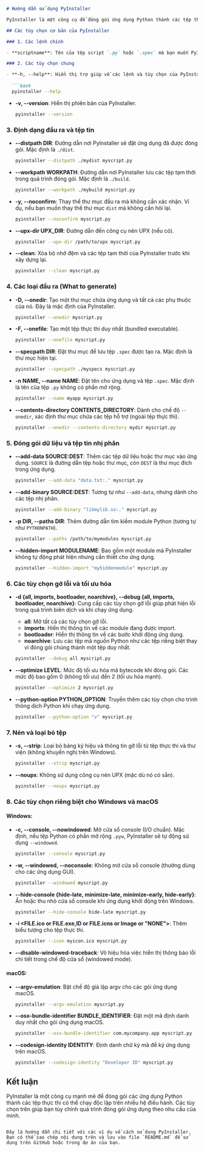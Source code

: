 ```markdown
# Hướng dẫn sử dụng PyInstaller

PyInstaller là một công cụ để đóng gói ứng dụng Python thành các tệp thực thi độc lập (executable) có thể chạy trên các hệ điều hành khác nhau như Windows, macOS và Linux.

## Các tùy chọn cơ bản của PyInstaller

### 1. Các lệnh chính

- **scriptname**: Tên của tệp script `.py` hoặc `.spec` mà bạn muốn PyInstaller xử lý. Nếu bạn chỉ định tệp `.spec`, hầu hết các tùy chọn khác sẽ bị bỏ qua.

### 2. Các tùy chọn chung

- **-h, --help**: Hiển thị trợ giúp về các lệnh và tùy chọn của PyInstaller.
  
  ```bash
  pyinstaller --help
  ```

- **-v, --version**: Hiển thị phiên bản của PyInstaller.

  ```bash
  pyinstaller --version
  ```

### 3. Định dạng đầu ra và tệp tin

- **--distpath DIR**: Đường dẫn nơi PyInstaller sẽ đặt ứng dụng đã được đóng gói. Mặc định là `./dist`.
  
  ```bash
  pyinstaller --distpath ./mydist myscript.py
  ```

- **--workpath WORKPATH**: Đường dẫn nơi PyInstaller lưu các tệp tạm thời trong quá trình đóng gói. Mặc định là `./build`.

  ```bash
  pyinstaller --workpath ./mybuild myscript.py
  ```

- **-y, --noconfirm**: Thay thế thư mục đầu ra mà không cần xác nhận. Ví dụ, nếu bạn muốn thay thế thư mục `dist` mà không cần hỏi lại.

  ```bash
  pyinstaller --noconfirm myscript.py
  ```

- **--upx-dir UPX_DIR**: Đường dẫn đến công cụ nén UPX (nếu có).

  ```bash
  pyinstaller --upx-dir /path/to/upx myscript.py
  ```

- **--clean**: Xóa bộ nhớ đệm và các tệp tạm thời của PyInstaller trước khi xây dựng lại.

  ```bash
  pyinstaller --clean myscript.py
  ```

### 4. Các loại đầu ra (What to generate)

- **-D, --onedir**: Tạo một thư mục chứa ứng dụng và tất cả các phụ thuộc của nó. Đây là mặc định của PyInstaller.

  ```bash
  pyinstaller --onedir myscript.py
  ```

- **-F, --onefile**: Tạo một tệp thực thi duy nhất (bundled executable).

  ```bash
  pyinstaller --onefile myscript.py
  ```

- **--specpath DIR**: Đặt thư mục để lưu tệp `.spec` được tạo ra. Mặc định là thư mục hiện tại.

  ```bash
  pyinstaller --specpath ./myspecs myscript.py
  ```

- **-n NAME, --name NAME**: Đặt tên cho ứng dụng và tệp `.spec`. Mặc định là tên của tệp `.py` không có phần mở rộng.

  ```bash
  pyinstaller --name myapp myscript.py
  ```

- **--contents-directory CONTENTS_DIRECTORY**: Dành cho chế độ `--onedir`, xác định thư mục chứa các tệp hỗ trợ (ngoài tệp thực thi).

  ```bash
  pyinstaller --onedir --contents-directory mydir myscript.py
  ```

### 5. Đóng gói dữ liệu và tệp tin nhị phân

- **--add-data SOURCE:DEST**: Thêm các tệp dữ liệu hoặc thư mục vào ứng dụng. `SOURCE` là đường dẫn tệp hoặc thư mục, còn `DEST` là thư mục đích trong ứng dụng.

  ```bash
  pyinstaller --add-data "data.txt:." myscript.py
  ```

- **--add-binary SOURCE:DEST**: Tương tự như `--add-data`, nhưng dành cho các tệp nhị phân.

  ```bash
  pyinstaller --add-binary "libmylib.so:." myscript.py
  ```

- **-p DIR, --paths DIR**: Thêm đường dẫn tìm kiếm module Python (tương tự như `PYTHONPATH`).

  ```bash
  pyinstaller --paths /path/to/mymodules myscript.py
  ```

- **--hidden-import MODULENAME**: Bao gồm một module mà PyInstaller không tự động phát hiện nhưng cần thiết cho ứng dụng.

  ```bash
  pyinstaller --hidden-import "myhiddenmodule" myscript.py
  ```

### 6. Các tùy chọn gỡ lỗi và tối ưu hóa

- **-d {all, imports, bootloader, noarchive}, --debug {all, imports, bootloader, noarchive}**: Cung cấp các tùy chọn gỡ lỗi giúp phát hiện lỗi trong quá trình biên dịch và khi chạy ứng dụng.
    - **all**: Mở tất cả các tùy chọn gỡ lỗi.
    - **imports**: Hiển thị thông tin về các module đang được import.
    - **bootloader**: Hiển thị thông tin về các bước khởi động ứng dụng.
    - **noarchive**: Lưu các tệp mã nguồn Python như các tệp riêng biệt thay vì đóng gói chúng thành một tệp duy nhất.

  ```bash
  pyinstaller --debug all myscript.py
  ```

- **--optimize LEVEL**: Mức độ tối ưu hóa mã bytecode khi đóng gói. Các mức độ bao gồm 0 (không tối ưu) đến 2 (tối ưu hóa mạnh).

  ```bash
  pyinstaller --optimize 2 myscript.py
  ```

- **--python-option PYTHON_OPTION**: Truyền thêm các tùy chọn cho trình thông dịch Python khi chạy ứng dụng.

  ```bash
  pyinstaller --python-option "v" myscript.py
  ```

### 7. Nén và loại bỏ tệp

- **-s, --strip**: Loại bỏ bảng ký hiệu và thông tin gỡ lỗi từ tệp thực thi và thư viện (không khuyến nghị trên Windows).

  ```bash
  pyinstaller --strip myscript.py
  ```

- **--noupx**: Không sử dụng công cụ nén UPX (mặc dù nó có sẵn).

  ```bash
  pyinstaller --noupx myscript.py
  ```

### 8. Các tùy chọn riêng biệt cho Windows và macOS

#### Windows:
- **-c, --console, --nowindowed**: Mở cửa sổ console (I/O chuẩn). Mặc định, nếu tệp Python có phần mở rộng `.pyw`, PyInstaller sẽ tự động sử dụng `--windowed`.
  
  ```bash
  pyinstaller --console myscript.py
  ```

- **-w, --windowed, --noconsole**: Không mở cửa sổ console (thường dùng cho các ứng dụng GUI).

  ```bash
  pyinstaller --windowed myscript.py
  ```

- **--hide-console {hide-late, minimize-late, minimize-early, hide-early}**: Ẩn hoặc thu nhỏ cửa sổ console khi ứng dụng khởi động trên Windows.

  ```bash
  pyinstaller --hide-console hide-late myscript.py
  ```

- **-i <FILE.ico or FILE.exe,ID or FILE.icns or Image or "NONE">**: Thêm biểu tượng cho tệp thực thi.

  ```bash
  pyinstaller --icon myicon.ico myscript.py
  ```

- **--disable-windowed-traceback**: Vô hiệu hóa việc hiển thị thông báo lỗi chi tiết trong chế độ cửa sổ (windowed mode).

#### macOS:
- **--argv-emulation**: Bật chế độ giả lập argv cho các gói ứng dụng macOS.

  ```bash
  pyinstaller --argv-emulation myscript.py
  ```

- **--osx-bundle-identifier BUNDLE_IDENTIFIER**: Đặt một mã định danh duy nhất cho gói ứng dụng macOS.

  ```bash
  pyinstaller --osx-bundle-identifier com.mycompany.app myscript.py
  ```

- **--codesign-identity IDENTITY**: Định danh chữ ký mã để ký ứng dụng trên macOS.

  ```bash
  pyinstaller --codesign-identity "Developer ID" myscript.py
  ```

## Kết luận

PyInstaller là một công cụ mạnh mẽ để đóng gói các ứng dụng Python thành các tệp thực thi có thể chạy độc lập trên nhiều hệ điều hành. Các tùy chọn trên giúp bạn tùy chỉnh quá trình đóng gói ứng dụng theo nhu cầu của mình.
```

Đây là hướng dẫn chi tiết với các ví dụ về cách sử dụng PyInstaller. Bạn có thể sao chép nội dung trên và lưu vào file `README.md` để sử dụng trên GitHub hoặc trong dự án của bạn.
